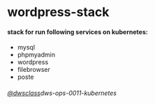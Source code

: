 # wordpress-stack
#### stack for run following services on kubernetes:
 - mysql
 - phpmyadmin
 - wordpress
 - filebrowser
 - poste
###### [@dwsclass](https://github.com/dwsclass)dws-ops-0011-kubernetes

